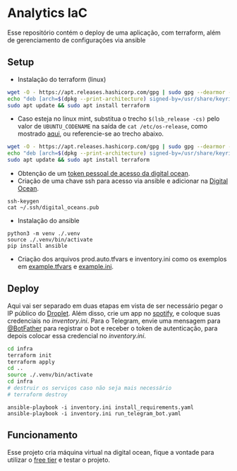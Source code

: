 # Analytics IaC
Esse repositório contém o deploy de uma aplicação, com terraform, além de gerenciamento de configurações via ansible

## Setup

- Instalação do terraform (linux)
```bash
wget -O - https://apt.releases.hashicorp.com/gpg | sudo gpg --dearmor -o /usr/share/keyrings/hashicorp-archive-keyring.gpg
echo "deb [arch=$(dpkg --print-architecture) signed-by=/usr/share/keyrings/hashicorp-archive-keyring.gpg] https://apt.releases.hashicorp.com $(lsb_release -cs) main" | sudo tee /etc/apt/sources.list.d/hashicorp.list
sudo apt update && sudo apt install terraform
```

- Caso esteja no linux mint, substitua o trecho `$(lsb_release -cs)` pelo valor de `UBUNTU_CODENAME` na saída de `cat /etc/os-release`, como mostrado [aqui](https://stackoverflow.com/questions/78592832/cannot-install-hashicorp-vault-in-linuxmint-21-3-the-repository-does-not-have), ou referencie-se ao trecho abaixo.

```bash
wget -O - https://apt.releases.hashicorp.com/gpg | sudo gpg --dearmor -o /usr/share/keyrings/hashicorp-archive-keyring.gpg
echo "deb [arch=$(dpkg --print-architecture) signed-by=/usr/share/keyrings/hashicorp-archive-keyring.gpg] https://apt.releases.hashicorp.com $(sed 's/UBUNTU_CODENAME=//;t;d' /etc/os-release) main" | sudo tee /etc/apt/sources.list.d/hashicorp.list
sudo apt update && sudo apt install terraform
```

- Obtenção de um [token pessoal de acesso da digital ocean](https://docs.digitalocean.com/reference/api/create-personal-access-token/).
- Criação de uma chave ssh para acesso via ansible e adicionar na [Digital Ocean](https://cloud.digitalocean.com/account/security).
```
ssh-keygen
cat ~/.ssh/digital_oceans.pub
```

- Instalação do ansible
```
python3 -m venv ./.venv
source ./.venv/bin/activate
pip install ansible
```

- Criação dos arquivos prod.auto.tfvars e inventory.ini como os exemplos em [example.tfvars](/infra/example.tfvars) e [example.ini](/infra/example.ini).


## Deploy

Aqui vai ser separado em duas etapas em vista de ser necessário pegar o IP público do [Droplet](https://cloud.digitalocean.com/droplets). Além disso, crie um app no [spotify](https://developer.spotify.com/dashboard/login), e coloque suas credenciais
no *inventory.ini*. Para o Telegram, envie uma mensagem para [@BotFather](https://t.me/botfather) para registrar o bot e receber o token de autenticação, para depois colocar essa credencial no *inventory.ini*.
```bash
cd infra
terraform init
terraform apply
cd ..
source ./.venv/bin/activate
cd infra
# destruir os serviços caso não seja mais necessário
# terraform destroy
```

```
ansible-playbook -i inventory.ini install_requirements.yaml
ansible-playbook -i inventory.ini run_telegram_bot.yaml
```

## Funcionamento

Esse projeto cria máquina virtual na digital ocean, fique a vontade para utilizar o [free tier](https://cloud.digitalocean.com/registrations/new) e testar o projeto.
